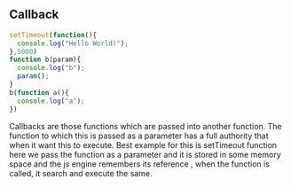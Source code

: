 ## Callback

```js
setTimeout(function(){
  console.log("Hello World!");
},5000)
function b(param){
  console.log("b");
  param();
}
b(function a(){
  console.log("a");
})
```
Callbacks are those functions which are passed into another function. The function to which this is passed as a parameter has a full authority that when it want this to execute.
Best example for this is setTimeout function here we pass the function as a parameter and it is stored in some memory space and the js engine remembers its reference , when the function is called, it search and execute the same.
